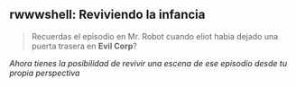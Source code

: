 ## rwwwshell: Reviviendo la infancia

> Recuerdas el episodio en Mr. Robot cuando eliot habia dejado una puerta trasera en **Evil Corp**?

*Ahora tienes la posibilidad de revivir una escena de ese episodio desde tu propia perspectiva*
